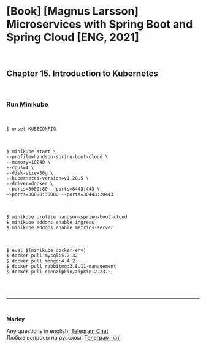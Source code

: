 # [Book] [Magnus Larsson] Microservices with Spring Boot and Spring Cloud [ENG, 2021]

<br/>

## Chapter 15. Introduction to Kubernetes


<br/>

### Run Minikube


<br/>

```
$ unset KUBECONFIG
```

<br/>

```
$ minikube start \
--profile=handson-spring-boot-cloud \
--memory=10240 \
--cpus=4 \
--disk-size=30g \
--kubernetes-version=v1.20.5 \
--driver=docker \
--ports=8080:80 --ports=8443:443 \
--ports=30080:30080 --ports=30443:30443
```

<br/>

```
$ minikube profile handson-spring-boot-cloud
$ minikube addons enable ingress
$ minikube addons enable metrics-server
```

<br/>

```
$ eval $(minikube docker-env)
$ docker pull mysql:5.7.32
$ docker pull mongo:4.4.2
$ docker pull rabbitmq:3.8.11-management
$ docker pull openzipkin/zipkin:2.23.2
```



<br/><br/>

---

<br/>

**Marley**

Any questions in english: <a href="https://javadev.org/chat/">Telegram Chat</a>  
Любые вопросы на русском: <a href="https://javadev.ru/chat/">Телеграм чат</a>